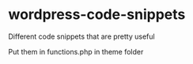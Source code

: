 # wordpress-code-snippets
Different code snippets that are pretty useful

Put them in functions.php in theme folder
